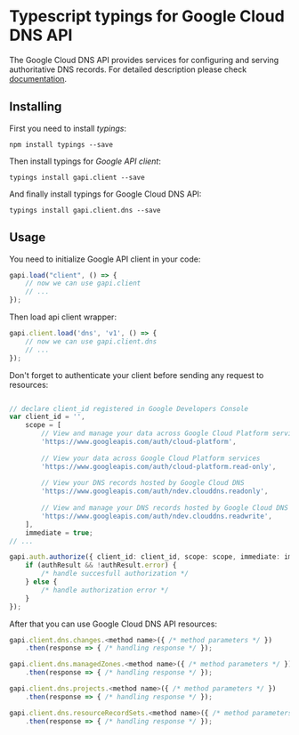 # Typescript typings for Google Cloud DNS API
The Google Cloud DNS API provides services for configuring and serving authoritative DNS records.
For detailed description please check [documentation](https://developers.google.com/cloud-dns).

## Installing

First you need to install *typings*:
```
npm install typings --save 
```

Then install typings for *Google API client*:
```
typings install gapi.client --save 
```

And finally install typings for Google Cloud DNS API:
```
typings install gapi.client.dns --save 
```

## Usage

You need to initialize Google API client in your code:
```typescript
gapi.load("client", () => { 
    // now we can use gapi.client
    // ... 
});
```

Then load api client wrapper:
```typescript
gapi.client.load('dns', 'v1', () => {
    // now we can use gapi.client.dns
    // ... 
});
```

Don't forget to authenticate your client before sending any request to resources:
```typescript

// declare client_id registered in Google Developers Console
var client_id = '',
    scope = [     
        // View and manage your data across Google Cloud Platform services
        'https://www.googleapis.com/auth/cloud-platform',
    
        // View your data across Google Cloud Platform services
        'https://www.googleapis.com/auth/cloud-platform.read-only',
    
        // View your DNS records hosted by Google Cloud DNS
        'https://www.googleapis.com/auth/ndev.clouddns.readonly',
    
        // View and manage your DNS records hosted by Google Cloud DNS
        'https://www.googleapis.com/auth/ndev.clouddns.readwrite',
    ],
    immediate = true;
// ...

gapi.auth.authorize({ client_id: client_id, scope: scope, immediate: immediate }, authResult => {
    if (authResult && !authResult.error) {
        /* handle succesfull authorization */
    } else {
        /* handle authorization error */
    }
});            
```

After that you can use Google Cloud DNS API resources:

```typescript
gapi.client.dns.changes.<method name>({ /* method parameters */ })
    .then(response => { /* handling response */ });

gapi.client.dns.managedZones.<method name>({ /* method parameters */ })
    .then(response => { /* handling response */ });

gapi.client.dns.projects.<method name>({ /* method parameters */ })
    .then(response => { /* handling response */ });

gapi.client.dns.resourceRecordSets.<method name>({ /* method parameters */ })
    .then(response => { /* handling response */ });
```